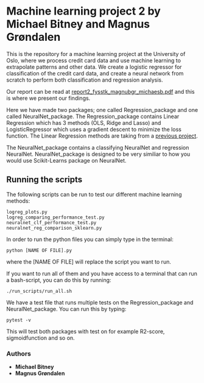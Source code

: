 # Machine learning project 2 by Michael Bitney and Magnus Grøndalen
This is the repository for a machine learning project at the University of Oslo, where we process credit card data and use machine learning to extrapolate patterns and other data. We create a logistic regressor for classification of the credit card data, and create a neural network from scratch to perform both classification and regression analysis.

Our report can be read at [report2_fysstk_magnubgr_michaesb.pdf](https://github.com/michaesb/machine_learn_2/blob/master/report2_fysstk_magnubgr_michaesb.pdf) and this is where we present our findings.

Here we have made two packages; one called Regression_package and one called NeuralNet_package.
The Regression_package contains Linear Regression which has 3 methods (OLS, Ridge and Lasso) and LogisticRegressor which uses a gradient descent to minimize the loss function. The Linear Regression methods are taking from a [previous project](https://github.uio.no/michaesb/ml_project1_mms "2").

The NeuralNet_package contains a classifying NeuralNet and regression NeuralNet. NeuralNet_package is designed to be very similiar to how you would use Scikit-Learns package on NeuralNet.


## Running the scripts

The following scripts can be run to test our different machine learning methods:
```
logreg_plots.py
logreg_comparing_performance_test.py
neuralnet_clf_performance_test.py
neuralnet_reg_comparison_sklearn.py
```


In order to run the python files you can simply type in the terminal:

```
python [NAME OF FILE].py
```

where the [NAME OF FILE] will replace the script you want to run.

If you want to run all of them and you have access to a terminal that can run
a bash-script, you can do this by running:

```
./run_scripts/run_all.sh
```


We have a test file that runs multiple tests on the Regression_package and NeuralNet_package.
You can run this by typing:
```
pytest -v
```
This will test both packages with test on for example R2-score, sigmoidfunction and so on.




### Authors

* **Michael Bitney**
* **Magnus Grøndalen**
